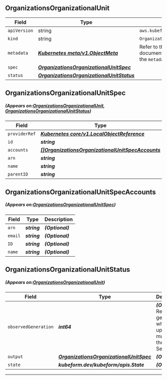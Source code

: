 ## OrganizationsOrganizationalUnit
| Field | Type | Description |
| ------ | ----- | ----------- |
| `apiVersion` | string | `aws.kubeform.com/v1alpha1` |
|    `kind` | string | `OrganizationsOrganizationalUnit` |
| `metadata` | ***[Kubernetes meta/v1.ObjectMeta](https://kubernetes.io/docs/reference/generated/kubernetes-api/v1.13/#objectmeta-v1-meta)***|Refer to the Kubernetes API documentation for the fields of the `metadata` field.|
| `spec` | ***[OrganizationsOrganizationalUnitSpec](#OrganizationsOrganizationalUnitSpec)***||
| `status` | ***[OrganizationsOrganizationalUnitStatus](#OrganizationsOrganizationalUnitStatus)***||
## OrganizationsOrganizationalUnitSpec
##### (Appears on:[OrganizationsOrganizationalUnit](#OrganizationsOrganizationalUnit), [OrganizationsOrganizationalUnitStatus](#OrganizationsOrganizationalUnitStatus))
| Field | Type | Description |
| ------ | ----- | ----------- |
| `providerRef` | ***[Kubernetes core/v1.LocalObjectReference](https://kubernetes.io/docs/reference/generated/kubernetes-api/v1.13/#localobjectreference-v1-core)***||
| `id` | ***string***||
| `accounts` | ***[[]OrganizationsOrganizationalUnitSpecAccounts](#OrganizationsOrganizationalUnitSpecAccounts)***| ***(Optional)*** |
| `arn` | ***string***| ***(Optional)*** |
| `name` | ***string***||
| `parentID` | ***string***||
## OrganizationsOrganizationalUnitSpecAccounts
##### (Appears on:[OrganizationsOrganizationalUnitSpec](#OrganizationsOrganizationalUnitSpec))
| Field | Type | Description |
| ------ | ----- | ----------- |
| `arn` | ***string***| ***(Optional)*** |
| `email` | ***string***| ***(Optional)*** |
| `ID` | ***string***| ***(Optional)*** |
| `name` | ***string***| ***(Optional)*** |
## OrganizationsOrganizationalUnitStatus
##### (Appears on:[OrganizationsOrganizationalUnit](#OrganizationsOrganizationalUnit))
| Field | Type | Description |
| ------ | ----- | ----------- |
| `observedGeneration` | ***int64***| ***(Optional)*** Resource generation, which is updated on mutation by the API Server.|
| `output` | ***[OrganizationsOrganizationalUnitSpec](#OrganizationsOrganizationalUnitSpec)***| ***(Optional)*** |
| `state` | ***kubeform.dev/kubeform/apis.State***| ***(Optional)*** |
---
